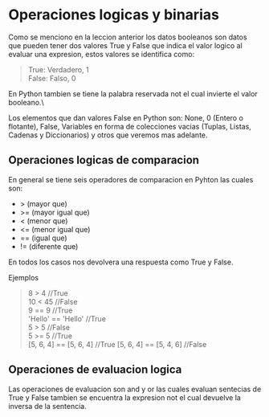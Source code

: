 # Operaciones logicas y binarias

Como se menciono en la leccion anterior los datos booleanos son datos que pueden tener dos valores True y False que indica el valor logico al evaluar una expresion, estos valores se identifica como:

> True: Verdadero, 1\
> False: Falso, 0

En Python tambien se tiene la palabra reservada not el cual invierte el valor booleano.\

Los elementos que dan valores False en Python son: None, 0 (Entero o flotante), False, Variables en forma de colecciones vacias (Tuplas, Listas, Cadenas y Diccionarios) y otros que veremos mas adelante.

## Operaciones logicas de comparacion

En general se tiene seis operadores de comparacion en Pyhton las cuales son:

  * \>   (mayor que)
  * \>=  (mayor igual que)
  * <   (menor que)
  * <=  (menor igual que)
  * ==  (igual que)
  * !=  (diferente que)

En todos los casos nos devolvera una respuesta como True y False.

Ejemplos

> 8 > 4               //True\
> 10 < 45             //False\
> 9 == 9              //True\
> 'Hello' == 'Hello'  //True\
> 5 > 5               //False\
> 5 >= 5              //True\
> \[5, 6, 4] == \[5, 6, 4] //True
> \[5, 6, 4] == \[5, 4, 6] //False

## Operaciones de evaluacion logica

Las operaciones de evaluacion son and y or las cuales evaluan sentecias de True y False tambien se encuentra la expresion not el cual devuelve la inversa de la sentencia.

